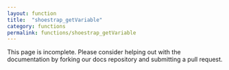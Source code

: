 ```yaml
---
layout: function
title:  "shoestrap_getVariable"
category: functions
permalink: functions/shoestrap_getVariable
---
```


This page is incomplete. Please consider helping out with the documentation by forking our docs repository and submitting a pull request.